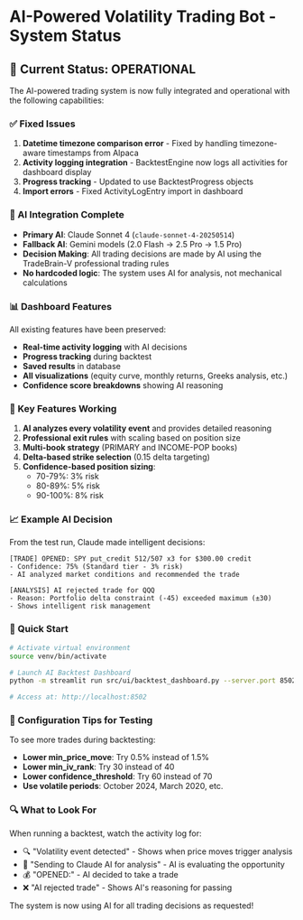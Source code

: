 # AI-Powered Volatility Trading Bot - System Status

## 🚀 Current Status: OPERATIONAL

The AI-powered trading system is now fully integrated and operational with the following capabilities:

### ✅ Fixed Issues
1. **Datetime timezone comparison error** - Fixed by handling timezone-aware timestamps from Alpaca
2. **Activity logging integration** - BacktestEngine now logs all activities for dashboard display
3. **Progress tracking** - Updated to use BacktestProgress objects
4. **Import errors** - Fixed ActivityLogEntry import in dashboard

### 🤖 AI Integration Complete
- **Primary AI**: Claude Sonnet 4 (`claude-sonnet-4-20250514`)
- **Fallback AI**: Gemini models (2.0 Flash → 2.5 Pro → 1.5 Pro)
- **Decision Making**: All trading decisions are made by AI using the TradeBrain-V professional trading rules
- **No hardcoded logic**: The system uses AI for analysis, not mechanical calculations

### 📊 Dashboard Features
All existing features have been preserved:
- **Real-time activity logging** with AI decisions
- **Progress tracking** during backtest
- **Saved results** in database
- **All visualizations** (equity curve, monthly returns, Greeks analysis, etc.)
- **Confidence score breakdowns** showing AI reasoning

### 🎯 Key Features Working
1. **AI analyzes every volatility event** and provides detailed reasoning
2. **Professional exit rules** with scaling based on position size
3. **Multi-book strategy** (PRIMARY and INCOME-POP books)
4. **Delta-based strike selection** (0.15 delta targeting)
5. **Confidence-based position sizing**:
   - 70-79%: 3% risk
   - 80-89%: 5% risk
   - 90-100%: 8% risk

### 📈 Example AI Decision
From the test run, Claude made intelligent decisions:
```
[TRADE] OPENED: SPY put_credit 512/507 x3 for $300.00 credit
- Confidence: 75% (Standard tier - 3% risk)
- AI analyzed market conditions and recommended the trade

[ANALYSIS] AI rejected trade for QQQ
- Reason: Portfolio delta constraint (-45) exceeded maximum (±30)
- Shows intelligent risk management
```

### 🚀 Quick Start
```bash
# Activate virtual environment
source venv/bin/activate

# Launch AI Backtest Dashboard
python -m streamlit run src/ui/backtest_dashboard.py --server.port 8502

# Access at: http://localhost:8502
```

### 📝 Configuration Tips for Testing
To see more trades during backtesting:
- **Lower min_price_move**: Try 0.5% instead of 1.5%
- **Lower min_iv_rank**: Try 30 instead of 40
- **Lower confidence_threshold**: Try 60 instead of 70
- **Use volatile periods**: October 2024, March 2020, etc.

### 🔍 What to Look For
When running a backtest, watch the activity log for:
- 🔍 "Volatility event detected" - Shows when price moves trigger analysis
- 🤖 "Sending to Claude AI for analysis" - AI is evaluating the opportunity
- 💰 "OPENED:" - AI decided to take a trade
- ❌ "AI rejected trade" - Shows AI's reasoning for passing

The system is now using AI for all trading decisions as requested!